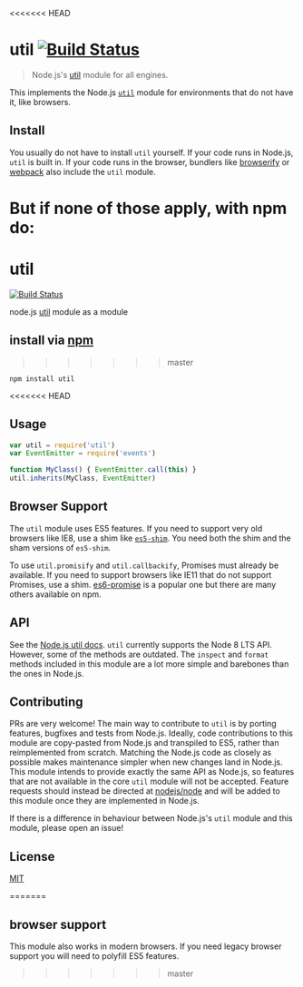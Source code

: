 <<<<<<< HEAD
# util [![Build Status](https://travis-ci.org/defunctzombie/node-util.png?branch=master)](https://travis-ci.org/defunctzombie/node-util)

> Node.js's [util][util] module for all engines.

This implements the Node.js [`util`][util] module for environments that do not have it, like browsers.

## Install

You usually do not have to install `util` yourself. If your code runs in Node.js, `util` is built in. If your code runs in the browser, bundlers like [browserify](https://github.com/browserify/browserify) or [webpack](https://github.com/webpack/webpack) also include the `util` module.

But if none of those apply, with npm do:
=======
# util

[![Build Status](https://travis-ci.org/defunctzombie/node-util.png?branch=master)](https://travis-ci.org/defunctzombie/node-util)

node.js [util](http://nodejs.org/api/util.html) module as a module

## install via [npm](npmjs.org)
>>>>>>> master

```shell
npm install util
```

<<<<<<< HEAD
## Usage

```javascript
var util = require('util')
var EventEmitter = require('events')

function MyClass() { EventEmitter.call(this) }
util.inherits(MyClass, EventEmitter)
```

## Browser Support

The `util` module uses ES5 features. If you need to support very old browsers like IE8, use a shim like [`es5-shim`](https://www.npmjs.com/package/es5-shim). You need both the shim and the sham versions of `es5-shim`.

To use `util.promisify` and `util.callbackify`, Promises must already be available. If you need to support browsers like IE11 that do not support Promises, use a shim. [es6-promise](https://github.com/stefanpenner/es6-promise) is a popular one but there are many others available on npm.

## API

See the [Node.js util docs][util].  `util` currently supports the Node 8 LTS API. However, some of the methods are outdated. The `inspect` and `format` methods included in this module are a lot more simple and barebones than the ones in Node.js.

## Contributing

PRs are very welcome! The main way to contribute to `util` is by porting features, bugfixes and tests from Node.js. Ideally, code contributions to this module are copy-pasted from Node.js and transpiled to ES5, rather than reimplemented from scratch. Matching the Node.js code as closely as possible makes maintenance simpler when new changes land in Node.js.
This module intends to provide exactly the same API as Node.js, so features that are not available in the core `util` module will not be accepted. Feature requests should instead be directed at [nodejs/node](https://github.com/nodejs/node) and will be added to this module once they are implemented in Node.js.

If there is a difference in behaviour between Node.js's `util` module and this module, please open an issue!

## License

[MIT](./LICENSE)

[util]: https://nodejs.org/docs/latest-v8.x/api/util.html
=======
## browser support

This module also works in modern browsers. If you need legacy browser support you will need to polyfill ES5 features.
>>>>>>> master
